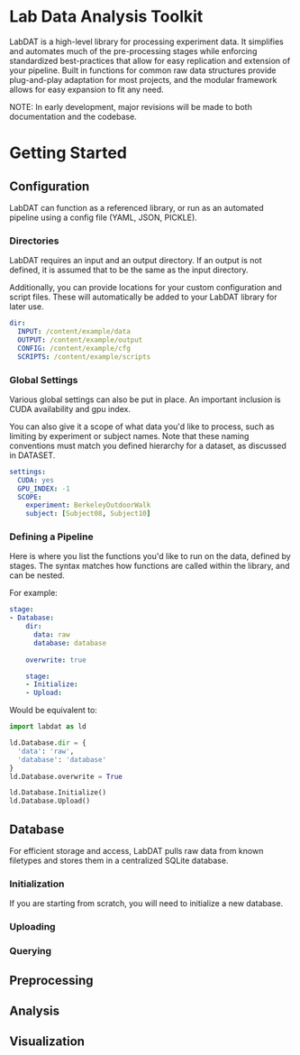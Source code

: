 # Lab Data Analysis Toolkit
LabDAT is a high-level library for processing experiment data. It simplifies and automates much of the pre-processing stages while enforcing standardized best-practices that allow for easy replication and extension of your pipeline. Built in functions for common raw data structures provide plug-and-play adaptation for most projects, and the modular framework allows for easy expansion to fit any need.

NOTE: In early development, major revisions will be made to both documentation and the codebase.
# Getting Started
## Configuration
LabDAT can function as a referenced library, or run as an automated pipeline using a config file (YAML, JSON, PICKLE).

### Directories
LabDAT requires an input and an output directory. If an output is not defined, it is assumed that to be the same as the input directory.

Additionally, you can provide locations for your custom configuration and script files. These will automatically be added to your LabDAT library for later use.
```yaml
dir:
  INPUT: /content/example/data
  OUTPUT: /content/example/output
  CONFIG: /content/example/cfg
  SCRIPTS: /content/example/scripts
```
### Global Settings
Various global settings can also be put in place. An important inclusion is CUDA availability and gpu index.

You can also give it a scope of what data you'd like to process, such as limiting by experiment or subject names. Note that these naming conventions must match you defined hierarchy for a dataset, as discussed in DATASET.
```yaml
settings:
  CUDA: yes
  GPU_INDEX: -1
  SCOPE:
    experiment: BerkeleyOutdoorWalk
    subject: [Subject08, Subject10]
```

### Defining a Pipeline
Here is where you list the functions you'd like to run on the data, defined by stages. The syntax matches how functions are called within the library, and can be nested.

For example:
```yaml
stage:
- Database:
    dir:
      data: raw
      database: database
      
    overwrite: true

    stage:
    - Initialize:
    - Upload:
```
Would be equivalent to:
```python
import labdat as ld

ld.Database.dir = {
  'data': 'raw',
  'database': 'database'
}
ld.Database.overwrite = True

ld.Database.Initialize()
ld.Database.Upload()
```

## Database
For efficient storage and access, LabDAT pulls raw data from known filetypes and stores them in a centralized SQLite database.

### Initialization
If you are starting from scratch, you will need to initialize a new database.

### Uploading
### Querying
## Preprocessing
## Analysis
## Visualization
